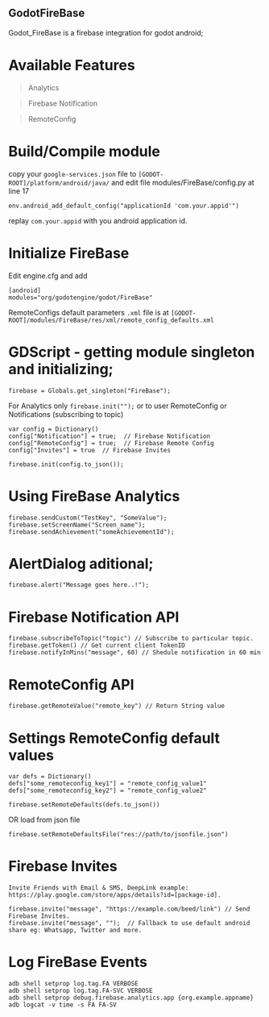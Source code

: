 ## GodotFireBase
Godot_FireBase is a firebase integration for godot android;

# Available Features
> Analytics

> Firebase Notification

> RemoteConfig

# Build/Compile module
copy your `google-services.json` file to `[GODOT-ROOT]/platform/android/java/` and edit file modules/FireBase/config.py at line 17
```
env.android_add_default_config("applicationId 'com.your.appid'")
```
replay `com.your.appid` with you android application id.

# Initialize FireBase
Edit engine.cfg and add
```
[android]
modules="org/godotengine/godot/FireBase"
```

RemoteConfigs default parameters `.xml` file is at `[GODOT-ROOT]/modules/FireBase/res/xml/remote_config_defaults.xml`

# GDScript - getting module singleton and initializing;
```
firebase = Globals.get_singleton("FireBase");
```
For Analytics only `firebase.init("");` or to user RemoteConfig or Notifications (subscribing to topic)
```
var config = Dictionary()
config["Notification"] = true;  // Firebase Notification
config["RemoteConfig"] = true;  // Firebase Remote Config
config["Invites"] = true  // Firebase Invites

firebase.init(config.to_json());
```
# Using FireBase Analytics
```
firebase.sendCustom("TestKey", "SomeValue");
firebase.setScreenName("Screen_name");
firebase.sendAchievement("someAchievementId");
```

# AlertDialog aditional;
```
firebase.alert("Message goes here..!");
```

# Firebase Notification API
```
firebase.subscribeToTopic("topic") // Subscribe to particular topic.
firebase.getToken() // Get current client TokenID
firebase.notifyInMins("message", 60) // Shedule notification in 60 min
```

# RemoteConfig API
```
firebase.getRemoteValue("remote_key") // Return String value
```
# Settings RemoteConfig default values
```
var defs = Dictionary()
defs["some_remoteconfig_key1"] = "remote_config_value1"
defs["some_remoteconfig_key2"] = "remote_config_value2"

firebase.setRemoteDefaults(defs.to_json())
```
OR load from json file
```
firebase.setRemoteDefaultsFile("res://path/to/jsonfile.json")
```

# Firebase Invites
```
Invite Friends with Email & SMS, DeepLink example: https://play.google.com/store/apps/details?id=[package-id].

firebase.invite("message", "https://example.com/beed/link") // Send Firebase Invites.
firebase.invite("message", "");  // Fallback to use default android share eg: Whatsapp, Twitter and more.
```

# Log FireBase Events
```
adb shell setprop log.tag.FA VERBOSE
adb shell setprop log.tag.FA-SVC VERBOSE
adb shell setprop debug.firebase.analytics.app {org.example.appname}
adb logcat -v time -s FA FA-SV
```
